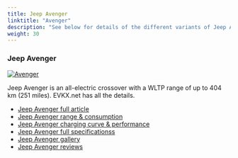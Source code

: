 ```yaml
---
title: Jeep Avenger
linktitle: "Avenger"
description: "See below for details of the different variants of Jeep Avenger"
weight: 30
---
```

### Jeep Avenger

<a href="avenger/"><img src="https://media.evkx.net/multimedia/models/jeep/avenger/avenger/main_1_st.jpg" class="img-fluid" alt="Avenger" ></a>

Jeep Avenger is an all-electric crossover with a WLTP range of up to 404 km (251 miles). EVKX.net has all the details. 

- [Jeep Avenger full article](avenger/)
- [Jeep Avenger range & consumption](avenger/rangeandconsumption/)
- [Jeep Avenger charging curve & performance](avenger/chargingcurve/)
- [Jeep Avenger full specificationss](avenger/specifications/)
- [Jeep Avenger gallery](avenger/gallery/)
- [Jeep Avenger reviews](avenger/reviews/)

